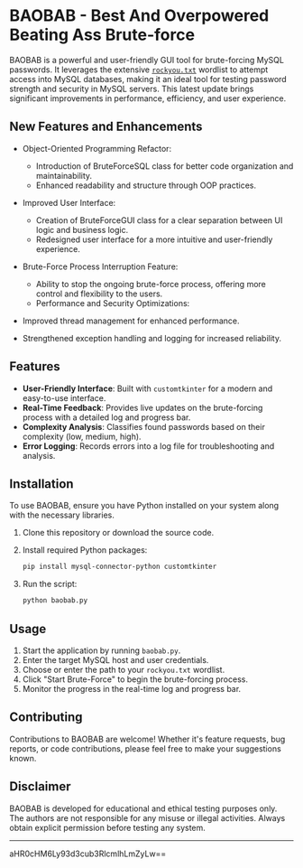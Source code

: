 # BAOBAB - Best And Overpowered Beating Ass Brute-force

BAOBAB is a powerful and user-friendly GUI tool for brute-forcing MySQL passwords. It leverages the extensive [`rockyou.txt`](https://github.com/brannondorsey/naive-hashcat/releases/download/data/rockyou.txt) wordlist to attempt access into MySQL databases, making it an ideal tool for testing password strength and security in MySQL servers. This latest update brings significant improvements in performance, efficiency, and user experience.

## New Features and Enhancements

- Object-Oriented Programming Refactor:
    - Introduction of BruteForceSQL class for better code organization and maintainability.
    - Enhanced readability and structure through OOP practices.

- Improved User Interface:
    - Creation of BruteForceGUI class for a clear separation between UI logic and business logic.
    - Redesigned user interface for a more intuitive and user-friendly experience.

- Brute-Force Process Interruption Feature:
    - Ability to stop the ongoing brute-force process, offering more control and flexibility to the users.
    - Performance and Security Optimizations:

- Improved thread management for enhanced performance.
- Strengthened exception handling and logging for increased reliability.

## Features

- **User-Friendly Interface**: Built with `customtkinter` for a modern and easy-to-use interface.
- **Real-Time Feedback**: Provides live updates on the brute-forcing process with a detailed log and progress bar.
- **Complexity Analysis**: Classifies found passwords based on their complexity (low, medium, high).
- **Error Logging**: Records errors into a log file for troubleshooting and analysis.

## Installation

To use BAOBAB, ensure you have Python installed on your system along with the necessary libraries. 

1. Clone this repository or download the source code.
2. Install required Python packages:

    ```bash
    pip install mysql-connector-python customtkinter
    ```

3. Run the script:

    ```bash
    python baobab.py
    ```

## Usage

1. Start the application by running `baobab.py`.
2. Enter the target MySQL host and user credentials.
3. Choose or enter the path to your `rockyou.txt` wordlist.
4. Click "Start Brute-Force" to begin the brute-forcing process.
5. Monitor the progress in the real-time log and progress bar.

## Contributing

Contributions to BAOBAB are welcome! Whether it's feature requests, bug reports, or code contributions, please feel free to make your suggestions known.

## Disclaimer

BAOBAB is developed for educational and ethical testing purposes only. The authors are not responsible for any misuse or illegal activities. Always obtain explicit permission before testing any system.

---

aHR0cHM6Ly93d3cub3RlcmlhLmZyLw==
